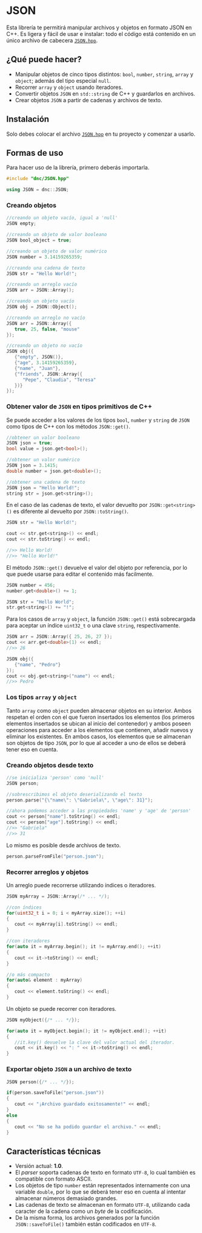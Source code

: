 # JSON

Esta librería te permitirá manipular archivos y objetos en formato JSON en C++. Es ligera y fácil de usar e instalar: todo el código está contenido en un único archivo de cabecera [`JSON.hpp`](https://github.com/joaquinrmi/JSON/blob/master/include/dnc/JSON.hpp).

## ¿Qué puede hacer?

* Manipular objetos de cinco tipos distintos: `bool`, `number`, `string`, `array` y `object`; además del tipo especial `null`.
* Recorrer `array` y `object` usando iteradores.
* Convertir objetos `JSON` en `std::string` de C++ y guardarlos en archivos.
* Crear objetos `JSON` a partir de cadenas y archivos de texto.

## Instalación

Solo debes colocar el archivo [`JSON.hpp`](https://github.com/joaquinrmi/JSON/blob/master/include/dnc/JSON.hpp) en tu proyecto y comenzar a usarlo.

## Formas de uso

Para hacer uso de la librería, primero deberás importarla.
```cpp
#include "dnc/JSON.hpp"

using JSON = dnc::JSON;
```

### Creando objetos

```cpp
//creando un objeto vacío, igual a 'null'
JSON empty;

//creando un objeto de valor booleano
JSON bool_object = true;

//creando un objeto de valor numérico
JSON number = 3.14159265359;

//creando una cadena de texto
JSON str = "Hello World!";

//creando un arreglo vacío
JSON arr = JSON::Array();

//creando un objeto vacío
JSON obj = JSON::Object();

//creando un arreglo no vacío
JSON arr = JSON::Array({
   true, 25, false, "mouse"
});

//creando un objeto no vacío
JSON obj({
   {"empty", JSON()},
   {"age", 3.14159265359},
   {"name", "Juan"},
   {"friends", JSON::Array({
      "Pepe", "Claudia", "Teresa"
   })}
});
```

### Obtener valor de `JSON` en tipos primitivos de C++

Se puede acceder a los valores de los tipos `bool`, `number` y `string` de `JSON` como tipos de C++ con los métodos `JSON::get()`.
```cpp
//obtener un valor booleano
JSON json = true;
bool value = json.get<bool>();

//obtener un valor numérico
JSON json = 3.1415;
double number = json.get<double>();

//obtener una cadena de texto
JSON json = "Hello World!";
string str = json.get<string>();
```

En el caso de las cadenas de texto, el valor devuelto por `JSON::get<string>()` es diferente al devuelto por `JSON::toString()`.
```cpp
JSON str = "Hello World!";

cout << str.get<string>() << endl;
cout << str.toString() << endl;

//>> Hello World!
//>> "Hello World!"
```

El método `JSON::get()` devuelve el valor del objeto por referencia, por lo que puede usarse para editar el contenido más facilmente.
```cpp
JSON number = 456;
number.get<double>() += 1;

JSON str = "Hello World";
str.get<string>() += "!";
```

Para los casos de `array` y `object`, la función `JSON::get()` está sobrecargada para aceptar un índice `uint32_t` o una clave `string`, respectivamente.
```cpp
JSON arr = JSON::Array({ 25, 26, 27 });
cout << arr.get<double>(1) << endl;
//>> 26

JSON obj({
   {"name", "Pedro"}
});
cout << obj.get<string>("name") << endl;
//>> Pedro
```

### Los tipos `array` y `object`

Tanto `array` como `object` pueden almacenar objetos en su interior. Ambos respetan el orden con el que fueron insertados los elementos (los primeros elementos insertados se ubican al inicio del contenedor) y ambos poseen operaciones para acceder a los elementos que contienen, añadir nuevos y eliminar los existentes. En ambos casos, los elementos que se almacenan son objetos de tipo `JSON`, por lo que al acceder a uno de ellos se deberá tener eso en cuenta.

### Creando objetos desde texto

```cpp
//se inicializa 'person' como 'null'
JSON person;

//sobrescribimos el objeto deserializando el texto
person.parse("{\"name\": \"Gabriela\", \"age\": 31}");

//ahora podemos acceder a las propiedades 'name' y 'age' de 'person'
cout << person["name"].toString() << endl;
cout << person["age"].toString() << endl;
//>> "Gabriela"
//>> 31
```

Lo mismo es posible desde archivos de texto.
```cpp
person.parseFromFile("person.json");
```

### Recorrer arreglos y objetos

Un arreglo puede recorrerse utilizando índices o iteradores.
```cpp
JSON myArray = JSON::Array(/* ... */);

//con índices
for(uint32_t i = 0; i < myArray.size(); ++i)
{
   cout << myArray[i].toString() << endl;
}

//con iteradores
for(auto it = myArray.begin(); it != myArray.end(); ++it)
{
   cout << it->toString() << endl;
}

//o más compacto
for(auto& element : myArray)
{
   cout << element.toString() << endl;
}
```

Un objeto se puede recorrer con iteradores.
```cpp
JSON myObject({/* ... */});

for(auto it = myObject.begin(); it != myObject.end(); ++it)
{
   //it.key() devuelve la clave del valor actual del iterador.
   cout << it.key() << ": " << it->toString() << endl;
}
```

### Exportar objeto `JSON` a un archivo de texto

```cpp
JSON person({/* ... */});

if(person.saveToFile("person.json"))
{
   cout << "¡Archivo guardado exitosamente!" << endl;
}
else
{
   cout << "No se ha podido guardar el archivo." << endl;
}
```

## Características técnicas

* Versión actual: **1.0**.
* El *parser* soporta cadenas de texto en formato `UTF-8`, lo cual también es compatible con formato ASCII.
* Los objetos de tipo `number` están representados internamente con una variable `double`, por lo que se deberá tener eso en cuenta al intentar almacenar números demasiado grandes.
* Las cadenas de texto se almacenan en formato `UTF-8`, utilizando cada caracter de la cadena como un *byte* de la codificación.
* De la misma forma, los archivos generados por la función `JSON::saveToFile()` también están codificados en `UTF-8`.